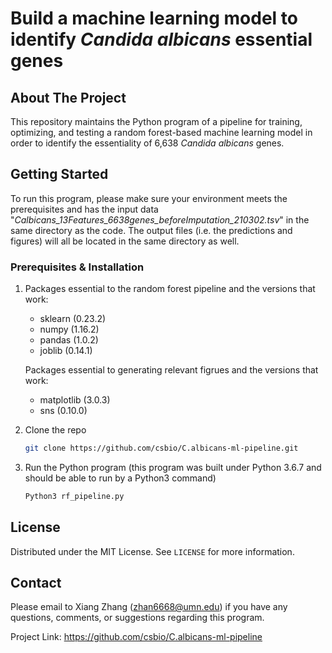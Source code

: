 # Build a machine learning model to identify *Candida albicans* essential genes

## About The Project

This repository maintains the Python program of a pipeline for training, optimizing, and testing a random forest-based machine learning model in order to identify the essentiality of 6,638 *Candida albicans* genes.

## Getting Started

To run this program, please make sure your environment meets the prerequisites and has the input data "*Calbicans_13Features_6638genes_beforeImputation_210302.tsv*" in the same directory as the code. The output files (i.e. the predictions and figures) will all be located in the same directory as well.

### Prerequisites & Installation

1. Packages essential to the random forest pipeline and the versions that work:
   * sklearn (0.23.2)
   * numpy (1.16.2)
   * pandas (1.0.2)
   * joblib (0.14.1)
   
   Packages essential to generating relevant figrues and the versions that work:
   
   * matplotlib (3.0.3)
   * sns (0.10.0)
   
2. Clone the repo

   ```sh
   git clone https://github.com/csbio/C.albicans-ml-pipeline.git
   ```

3. Run the Python program (this program was built under Python 3.6.7 and should be able to run by a Python3 command)

   ```sh
   Python3 rf_pipeline.py
   ```



## License

Distributed under the MIT License. See `LICENSE` for more information.



## Contact

Please email to Xiang Zhang (zhan6668@umn.edu) if you have any questions, comments, or suggestions regarding this program.

Project Link: https://github.com/csbio/C.albicans-ml-pipeline

